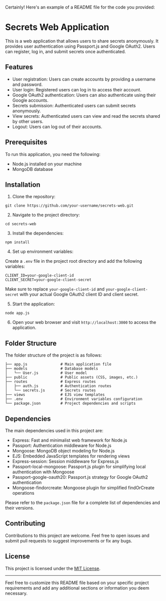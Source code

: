 Certainly! Here's an example of a README file for the code you provided:

# Secrets Web Application

This is a web application that allows users to share secrets anonymously. It provides user authentication using Passport.js and Google OAuth2. Users can register, log in, and submit secrets once authenticated.

## Features

- User registration: Users can create accounts by providing a username and password.
- User login: Registered users can log in to access their account.
- Google OAuth2 authentication: Users can also authenticate using their Google accounts.
- Secrets submission: Authenticated users can submit secrets anonymously.
- View secrets: Authenticated users can view and read the secrets shared by other users.
- Logout: Users can log out of their accounts.

## Prerequisites

To run this application, you need the following:

- Node.js installed on your machine
- MongoDB database

## Installation

1. Clone the repository:

```
git clone https://github.com/your-username/secrets-web.git
```

2. Navigate to the project directory:

```
cd secrets-web
```

3. Install the dependencies:

```
npm install
```

4. Set up environment variables:

Create a `.env` file in the project root directory and add the following variables:

```
CLIENT_ID=your-google-client-id
CLIENT_SECRET=your-google-client-secret
```

Make sure to replace `your-google-client-id` and `your-google-client-secret` with your actual Google OAuth2 client ID and client secret.

5. Start the application:

```
node app.js
```

6. Open your web browser and visit `http://localhost:3000` to access the application.

## Folder Structure

The folder structure of the project is as follows:

```
├── app.js               # Main application file
├── models               # Database models
│   └── User.js          # User model
├── public               # Public assets (CSS, images, etc.)
├── routes               # Express routes
│   ├── auth.js          # Authentication routes
│   └── secrets.js       # Secrets routes
├── views                # EJS view templates
├── .env                 # Environment variables configuration
└── package.json         # Project dependencies and scripts
```

## Dependencies

The main dependencies used in this project are:

- Express: Fast and minimalist web framework for Node.js
- Passport: Authentication middleware for Node.js
- Mongoose: MongoDB object modeling for Node.js
- EJS: Embedded JavaScript templates for rendering views
- Express-session: Session middleware for Express.js
- Passport-local-mongoose: Passport.js plugin for simplifying local authentication with Mongoose
- Passport-google-oauth20: Passport.js strategy for Google OAuth2 authentication
- Mongoose-findorcreate: Mongoose plugin for simplified findOrCreate operations

Please refer to the `package.json` file for a complete list of dependencies and their versions.

## Contributing

Contributions to this project are welcome. Feel free to open issues and submit pull requests to suggest improvements or fix any bugs.

## License

This project is licensed under the [MIT License](LICENSE).

---

Feel free to customize this README file based on your specific project requirements and add any additional sections or information you deem necessary.

